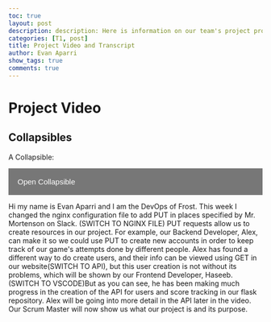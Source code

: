 ```yaml
---
toc: true
layout: post
description: description: Here is information on our team's project progress and what each member has been doing
categories: [T1, post]
title: Project Video and Transcript
author: Evan Aparri
show_tags: true
comments: true
---
```


# Project Video

<html>
<head>
<meta name="viewport" content="width=device-width, initial-scale=1">
<style>
.collapsible {
  background-color: #777;
  color: white;
  cursor: pointer;
  padding: 18px;
  width: 100%;
  border: none;
  text-align: left;
  outline: none;
  font-size: 15px;
}

.active, .collapsible:hover {
  background-color: #555;
}

.content {
  padding: 0 18px;
  display: none;
  overflow: hidden;
  background-color: #f1f1f1;
}
</style>
</head>
<body>

<h2>Collapsibles</h2>

<p>A Collapsible:</p>
<button type="button" class="collapsible">Open Collapsible</button>
<div class="content">
  <p>
  Hi my name is Evan Aparri and I am the DevOps of Frost. This week I changed the nginx configuration file to add PUT in places specified by Mr. Mortenson on Slack. (SWITCH TO NGINX FILE) PUT requests allow us to create resources in our project. For example, our Backend Developer, Alex, can make it so we could use PUT to create new accounts in order to keep track of our game's attempts done by different people. Alex has found a different way to do create users, and their info can be viewed using GET in our website(SWITCH TO API), but this user creation is not without its problems, which will be shown by our Frontend Developer, Haseeb. (SWITCH TO VSCODE)But as you can see, he has been making much progress in the creation of the API for users and score tracking in our flask repository. Alex will be going into more detail in the API later in the video. Our Scrum Master will now show us what our project is and its purpose.
  

  </p>
</div>